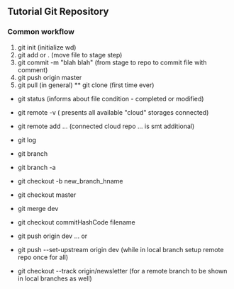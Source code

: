 ## Tutorial Git Repository

### Common workflow
1. git init  (initialize wd) 
2. git add <file name> or . (move file to stage step)
3. git commit -m "blah blah" (from stage to repo to commit file with comment)
4. git push origin master
5. git pull (in general) ** git clone (first time ever)

* git status (informs about file condition - completed or modified) <br>
* git remote -v ( presents all available "cloud" storages connected) <br>
* git remote add ... (connected cloud repo ... is smt additional)
* git log <br>

* git branch
* git branch -a
* git checkout -b new_branch_hname

* git checkout master
* git merge dev

* git checkout commitHashCode filename
* git push origin dev ... or
* git push --set-upstream origin dev (while in local branch setup remote repo once for all)
* git checkout --track origin/newsletter (for a remote branch to be shown in local branches as well)